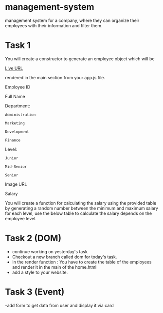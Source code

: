 # management-system

management system for a company, where they can organize their employees with their information and filter them.

# Task 1 
You will create a constructor to generate an employee object which will be 

[Live URL](https://khalledalkarmi.github.io/management-system/)

rendered in the main section from your app.js file.

Employee ID

Full Name

Department: 

    Administration

    Marketing

    Development

    Finance

Level: 

    Junior

    Mid-Senior

    Senior

Image URL

Salary




You will create a function for calculating the 
salary using the provided table by generating 
a random number between the minimum and 
maximum salary for each level, 
use the below table to calculate the salary depends on the employee level.


# Task 2 (DOM)

- continue working on yesterday's task 
- Checkout a new branch called dom for today's task.
- In the render function :
 You have to create the table of the employees and render it in the main of the home.html 
- add a style to your website.

# Task 3 (Event)

-add form to get data from user and display it via card 